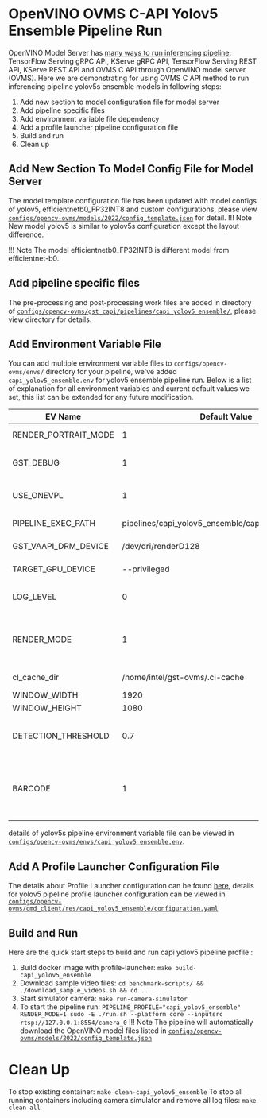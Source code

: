 # OpenVINO OVMS C-API Yolov5 Ensemble Pipeline Run

OpenVINO Model Server has [many ways to run inferencing pipeline](https://docs.openvino.ai/2023.1/ovms_docs_server_api.html):
TensorFlow Serving gRPC API, KServe gRPC API, TensorFlow Serving REST API, KServe REST API and OVMS C API through OpenVINO model server (OVMS). Here we are demonstrating for using OVMS C API method to run inferencing pipeline yolov5s ensemble models in following steps:

1. Add new section to model configuration file for model server
2. Add pipeline specific files
3. Add environment variable file dependency
4. Add a profile launcher pipeline configuration file
5. Build and run
6. Clean up


## Add New Section To Model Config File for Model Server

The model template configuration file has been updated with model configs of yolov5, efficientnetb0_FP32INT8 and custom configurations, please view [`configs/opencv-ovms/models/2022/config_template.json`](https://github.com/intel-retail/automated-self-checkout/blob/main/configs/opencv-ovms/models/2022/config_template.json) for detail.
!!! Note
    New model yolov5 is similar to yolov5s configuration except the layout difference.

!!! Note
    The model efficientnetb0_FP32INT8 is different model from efficientnet-b0.


## Add pipeline specific files

The pre-processing and post-processing work files are added in directory of [`configs/opencv-ovms/gst_capi/pipelines/capi_yolov5_ensemble/`](https://github.com/intel-retail/automated-self-checkout/blob/main/configs/opencv-ovms/gst_capi/pipelines/capi_yolov5_ensemble/), please view directory for details.

## Add Environment Variable File

You can add multiple environment variable files to `configs/opencv-ovms/envs/` directory for your pipeline, we've added `capi_yolov5_ensemble.env` for yolov5 ensemble pipeline run. Below is a list of explanation for all environment variables and current default values we set, this list can be extended for any future modification.

| EV Name                   |Default Value                                        | Description                                           |
| --------------------------|-----------------------------------------------------|-------------------------------------------------------|
| RENDER_PORTRAIT_MODE      | 1                                                   | rendering in portrait mode, value: 0 or 1             |
| GST_DEBUG                 | 1                                                   | running GStreamer in debug mode, value: 0 or 1        |
| USE_ONEVPL                | 1                                                   | using OneVPL CPU & GPU Support, value: 0 or 1         |
| PIPELINE_EXEC_PATH        | pipelines/capi_yolov5_ensemble/capi_yolov5_ensemble | pipeline execution path inside container              |
| GST_VAAPI_DRM_DEVICE      | /dev/dri/renderD128                                 | GStreamer VAAPI DRM device input                      |
| TARGET_GPU_DEVICE         | --privileged                                        | allow using GPU devices if any                        |
| LOG_LEVEL                 | 0                                                   | [GST_DEBUG log level](https://gstreamer.freedesktop.org/documentation/tutorials/basic/debugging-tools.html?gi-language=c#the-debug-log) to be set when running gst pipeline |
| RENDER_MODE               | 1                                                   | option to display the input source video stream with the inferencing results, value: 0 or 1              |
| cl_cache_dir              | /home/intel/gst-ovms/.cl-cache                      | cache directory in container                          |
| WINDOW_WIDTH              | 1920                                                | display window width                                  |
| WINDOW_HEIGHT             | 1080                                                | display window height                                 |
| DETECTION_THRESHOLD       | 0.7                                                 | detection threshold value in floating point that needs to be between 0.0 to 1.0 |
| BARCODE                   | 1                                                   | For capi_yolov5_ensemble pipeline, you can enable barcode detection. value: 0 or 1 |

details of yolov5s pipeline environment variable file can be viewed in [`configs/opencv-ovms/envs/capi_yolov5_ensemble.env`](https://github.com/intel-retail/automated-self-checkout/blob/main/configs/opencv-ovms/envs/capi_yolov5_ensemble.env).

## Add A Profile Launcher Configuration File

The details about Profile Launcher configuration can be found [here](./profileLauncherConfigs.md), details for yolov5 pipeline profile launcher configuration can be viewed in [`configs/opencv-ovms/cmd_client/res/capi_yolov5_ensemble/configuration.yaml`](https://github.com/intel-retail/automated-self-checkout/tree/main/configs/opencv-ovms/cmd_client/res/capi_yolov5_ensemble/configuration.yaml)

## Build and Run

Here are the quick start steps to build and run capi yolov5 pipeline profile :

1. Build docker image with profile-launcher: `make build-capi_yolov5_ensemble`
2. Download sample video files: `cd benchmark-scripts/ && ./download_sample_videos.sh && cd ..`
3. Start simulator camera: `make run-camera-simulator`
4. To start the pipeline run: `PIPELINE_PROFILE="capi_yolov5_ensemble" RENDER_MODE=1 sudo -E ./run.sh --platform core --inputsrc rtsp://127.0.0.1:8554/camera_0`
!!! Note
    The pipeline will automatically download the OpenVINO model files listed in [`configs/opencv-ovms/models/2022/config_template.json`](https://github.com/intel-retail/automated-self-checkout/blob/main/configs/opencv-ovms/models/2022/config_template.json)

# Clean Up

To stop existing container: `make clean-capi_yolov5_ensemble`
To stop all running containers including camera simulator and remove all log files: `make clean-all`